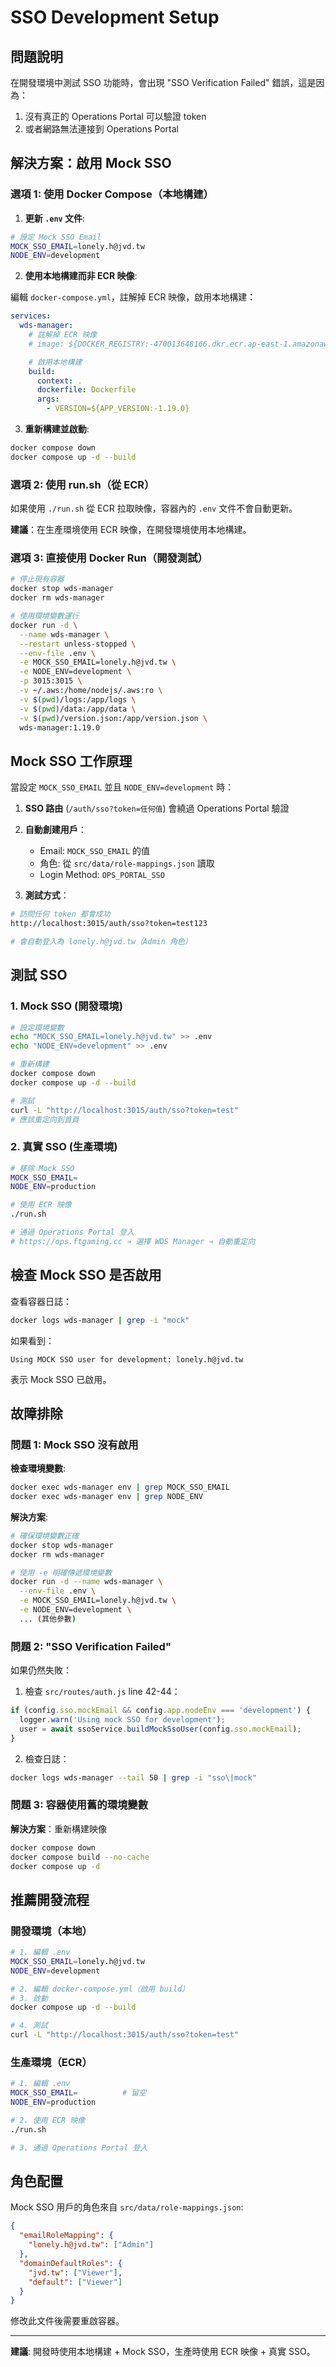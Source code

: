 # SSO Development Setup

## 問題說明

在開發環境中測試 SSO 功能時，會出現 "SSO Verification Failed" 錯誤，這是因為：

1. 沒有真正的 Operations Portal 可以驗證 token
2. 或者網路無法連接到 Operations Portal

## 解決方案：啟用 Mock SSO

### 選項 1: 使用 Docker Compose（本地構建）

1. **更新 `.env` 文件**:
```bash
# 設定 Mock SSO Email
MOCK_SSO_EMAIL=lonely.h@jvd.tw
NODE_ENV=development
```

2. **使用本地構建而非 ECR 映像**:

編輯 `docker-compose.yml`，註解掉 ECR 映像，啟用本地構建：

```yaml
services:
  wds-manager:
    # 註解掉 ECR 映像
    # image: ${DOCKER_REGISTRY:-470013648166.dkr.ecr.ap-east-1.amazonaws.com}/wds-manager:${APP_VERSION:-latest}

    # 啟用本地構建
    build:
      context: .
      dockerfile: Dockerfile
      args:
        - VERSION=${APP_VERSION:-1.19.0}
```

3. **重新構建並啟動**:
```bash
docker compose down
docker compose up -d --build
```

### 選項 2: 使用 run.sh（從 ECR）

如果使用 `./run.sh` 從 ECR 拉取映像，容器內的 `.env` 文件不會自動更新。

**建議**：在生產環境使用 ECR 映像，在開發環境使用本地構建。

### 選項 3: 直接使用 Docker Run（開發測試）

```bash
# 停止現有容器
docker stop wds-manager
docker rm wds-manager

# 使用環境變數運行
docker run -d \
  --name wds-manager \
  --restart unless-stopped \
  --env-file .env \
  -e MOCK_SSO_EMAIL=lonely.h@jvd.tw \
  -e NODE_ENV=development \
  -p 3015:3015 \
  -v ~/.aws:/home/nodejs/.aws:ro \
  -v $(pwd)/logs:/app/logs \
  -v $(pwd)/data:/app/data \
  -v $(pwd)/version.json:/app/version.json \
  wds-manager:1.19.0
```

## Mock SSO 工作原理

當設定 `MOCK_SSO_EMAIL` 並且 `NODE_ENV=development` 時：

1. **SSO 路由** (`/auth/sso?token=任何值`) 會繞過 Operations Portal 驗證
2. **自動創建用戶**：
   - Email: `MOCK_SSO_EMAIL` 的值
   - 角色: 從 `src/data/role-mappings.json` 讀取
   - Login Method: `OPS_PORTAL_SSO`

3. **測試方式**：
```bash
# 訪問任何 token 都會成功
http://localhost:3015/auth/sso?token=test123

# 會自動登入為 lonely.h@jvd.tw（Admin 角色）
```

## 測試 SSO

### 1. Mock SSO (開發環境)

```bash
# 設定環境變數
echo "MOCK_SSO_EMAIL=lonely.h@jvd.tw" >> .env
echo "NODE_ENV=development" >> .env

# 重新構建
docker compose down
docker compose up -d --build

# 測試
curl -L "http://localhost:3015/auth/sso?token=test"
# 應該重定向到首頁
```

### 2. 真實 SSO (生產環境)

```bash
# 移除 Mock SSO
MOCK_SSO_EMAIL=
NODE_ENV=production

# 使用 ECR 映像
./run.sh

# 通過 Operations Portal 登入
# https://ops.ftgaming.cc → 選擇 WDS Manager → 自動重定向
```

## 檢查 Mock SSO 是否啟用

查看容器日誌：

```bash
docker logs wds-manager | grep -i "mock"
```

如果看到：
```
Using MOCK SSO user for development: lonely.h@jvd.tw
```

表示 Mock SSO 已啟用。

## 故障排除

### 問題 1: Mock SSO 沒有啟用

**檢查環境變數**:
```bash
docker exec wds-manager env | grep MOCK_SSO_EMAIL
docker exec wds-manager env | grep NODE_ENV
```

**解決方案**:
```bash
# 確保環境變數正確
docker stop wds-manager
docker rm wds-manager

# 使用 -e 明確傳遞環境變數
docker run -d --name wds-manager \
  --env-file .env \
  -e MOCK_SSO_EMAIL=lonely.h@jvd.tw \
  -e NODE_ENV=development \
  ... (其他參數)
```

### 問題 2: "SSO Verification Failed"

如果仍然失敗：

1. 檢查 `src/routes/auth.js` line 42-44：
```javascript
if (config.sso.mockEmail && config.app.nodeEnv === 'development') {
  logger.warn('Using mock SSO for development');
  user = await ssoService.buildMockSsoUser(config.sso.mockEmail);
}
```

2. 檢查日誌：
```bash
docker logs wds-manager --tail 50 | grep -i "sso\|mock"
```

### 問題 3: 容器使用舊的環境變數

**解決方案**：重新構建映像
```bash
docker compose down
docker compose build --no-cache
docker compose up -d
```

## 推薦開發流程

### 開發環境（本地）
```bash
# 1. 編輯 .env
MOCK_SSO_EMAIL=lonely.h@jvd.tw
NODE_ENV=development

# 2. 編輯 docker-compose.yml（啟用 build）
# 3. 啟動
docker compose up -d --build

# 4. 測試
curl -L "http://localhost:3015/auth/sso?token=test"
```

### 生產環境（ECR）
```bash
# 1. 編輯 .env
MOCK_SSO_EMAIL=          # 留空
NODE_ENV=production

# 2. 使用 ECR 映像
./run.sh

# 3. 通過 Operations Portal 登入
```

## 角色配置

Mock SSO 用戶的角色來自 `src/data/role-mappings.json`:

```json
{
  "emailRoleMapping": {
    "lonely.h@jvd.tw": ["Admin"]
  },
  "domainDefaultRoles": {
    "jvd.tw": ["Viewer"],
    "default": ["Viewer"]
  }
}
```

修改此文件後需要重啟容器。

---

**建議**: 開發時使用本地構建 + Mock SSO，生產時使用 ECR 映像 + 真實 SSO。
